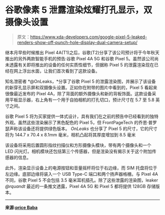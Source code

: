 # 谷歌像素 5 泄露渲染炫耀打孔显示，双摄像头设置

> 原文：<https://www.xda-developers.com/google-pixel-5-leaked-renders-show-off-punch-hole-display-dual-camera-setup/>

继本月早些时候推出 Pixel 4A(T1)之后，谷歌(T2)分享了该公司预计将于今年秋天推出的另外两款智能手机的预告:谷歌 Pixel 4A 5G 和谷歌 Pixel 5。虽然该公司尚未透露有关即将推出的设备的任何实质性细节，但据称 Pixel 5 的泄露渲染现在已经在网上浮出水面，让我们首次看到了这款设备。

知名泄密者 *@OnLeaks，*分享了谷歌 Pixel 5 的泄露渲染图，并展示了该设备的新穿孔显示屏和双摄像头设置。正如你在附带的图片中看到的，Pixel 5 看起来很像最近发布的 Pixel 4A，除了背面的额外摄像头和新的背板饰面。这款设备采用平板显示器，右上角有一个用于自拍相机的打孔切口，预计尺寸在 5.7 至 5.8 英寸之间。

谷歌 Pixel 5 将为买家提供一体式设计，具有我们在之前的预告中已经看到的独特外观。虽然这些渲染展示了黑色配色的 Pixel 5，但 FrontPageTech 的乔恩·普罗瑟声称该设备还将提供绿色版本。 *OnLeaks* 也分享了 Pixel 5 的尺寸，它的尺寸将为 144.7 x 70.4 x 8.1mm 毫米，相机凸起将其厚度增加到 8.5 毫米

该设备将采用后置圆形指纹扫描仪和方形摄像头模块，带有两个摄像头和一个 LED 闪光灯。相机模块还包括第三个传感器，但是渲染没有揭示关于这个附加传感器的信息。

此外，渲染显示设备上的电源按钮和音量摇杆将位于右边缘，而 SIM 托盘将位于左边缘。底部边缘将装入一个 USB Type-C 端口和两个扬声器格栅。与 Pixel 4A 不同，谷歌 Pixel 5 不会包括 3.5 毫米耳机插孔。除了这些泄露的渲染图，leaker *@rquandt* 最近的一条推文透露，Pixel 4A 5G 和 Pixel 5 都将提供 128GB 存储版本。

* * *

**来源:[price Baba](https://pricebaba.com/blog/google-pixel-5-renders-360-video-exclusive)**